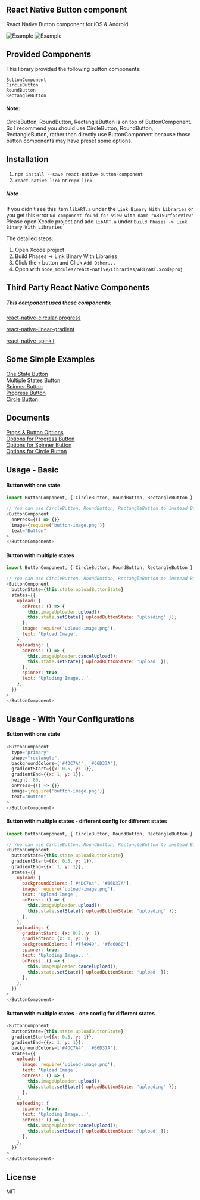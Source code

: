 ## React Native Button component

React Native Button component for iOS & Android.

![Example](https://jacklam718.github.io/react-native-button-component/build/video/circle-button-demo.gif)
![Example](https://jacklam718.github.io/react-native-button-component/build/video/button-demo.gif)


## Provided Components
This library provided the following button components:
```
ButtonComponent
CircleButton
RoundButton
RectangleButton
```

#### Note:
CircleButton, RoundButton, RectangleButton is on top of ButtonComponent.
So I recommend you should use CircleButton, RoundButton, RectangleButton, rather than directly use ButtonComponent because those button components may have preset some options.


## Installation
1. `npm install --save react-native-button-component`
2. `react-native link` or `rnpm link`

##### Note
If you didn't see this item `libART.a` under the `Link Binary With Libraries` or you get this error `No component found for view with name "ARTSurfaceView"`
Please open Xcode project and add `libART.a` under `Build Phases -> Link Binary With Libraries`

The detailed steps:
1. Open Xcode project
2. Build Phases -> Link Binary With Libraries
3. Click the `+` button and Click `Add Other...`
4. Open with `node_modules/react-native/Libraries/ART/ART.xcodeproj`


## Third Party React Native Components
##### This component used these components:
[react-native-circular-progress](https://github.com/jacklam718/react-native-circular-progress)

[react-native-linear-gradient](https://github.com/react-native-community/react-native-linear-gradient)

[react-native-spinkit](https://github.com/maxs15/react-native-spinkit)

## Some Simple Examples
<a href="https://github.com/jacklam718/react-native-button-component/blob/master/example/ButtonComponentExample/js/containers/OneStateButtons.js" target="_blank">
  One State Button
</a>
<br>
<a href="https://github.com/jacklam718/react-native-button-component/blob/master/example/ButtonComponentExample/js/containers/MultipleStatesButtons.js" target="_blank">
  Multiple States Button
</a>
<br>
<a href="https://github.com/jacklam718/react-native-button-component/blob/master/example/ButtonComponentExample/js/containers/SpinnerButtons.js" target="_blank">
  Spinner Button
</a>
<br>
<a href="https://github.com/jacklam718/react-native-button-component/blob/master/example/ButtonComponentExample/js/containers/ProgressButtons.js" target="_blank">
  Progress Button
</a>
<br>
<a href="https://github.com/jacklam718/react-native-button-component/blob/master/example/ButtonComponentExample/js/containers/CircleButtons.js" target="_blank">
  Circle Button
</a>

## Documents
<a href="https://github.com/jacklam718/react-native-button-component/blob/master/docs/props-and-button-state-attributes.md" target="_blank">
  Props & Button Options
</a>
<br />
<a href="https://github.com/jacklam718/react-native-button-component/blob/master/docs/progress-button-state-attributes.md" target="_blank">
  Options for Progress Button
</a>
<br />
<a href="https://github.com/jacklam718/react-native-button-component/blob/master/docs/spinner-button-state-attributes.md" target="_blank">
  Options for Spinner Button
</a>
<br />
<a href="https://github.com/jacklam718/react-native-button-component/blob/master/docs/circle-button-attributes.md" target="_blank">
  Options for Circle Button
</a>

## Usage - Basic

#### Button with one state
```javascript
import ButtonComponent, { CircleButton, RoundButton, RectangleButton } from 'react-native-button-component';

// You can use CircleButton, RoundButton, RectangleButton to instead ButtonComponent
<ButtonComponent
  onPress={() => {}}
  image={require('button-image.png')}
  text="Button"
>
</ButtonComponent>
```

#### Button with multiple states
```javascript
import ButtonComponent, { CircleButton, RoundButton, RectangleButton } from 'react-native-button-component';

// You can use CircleButton, RoundButton, RectangleButton to instead ButtonComponent
<ButtonComponent
  buttonState={this.state.uploadButtonState}
  states={{
    upload: {
      onPress: () => {
        this.imageUploader.upload();
        this.state.setState({ uploadButtonState: 'uploading' });
      },
      image: require('upload-image.png'),
      text: 'Upload Image',
    },
    uploading: {
      onPress: () => {
        this.imageUploader.cancelUpload();
        this.state.setState({ uploadButtonState: 'upload' });
      },
      spinner: true,
      text: 'Uploding Image...',
    },
  }}
>
</ButtonComponent>
```

## Usage - With Your Configurations

#### Button with one state
```javascript
<ButtonComponent
  type="primary"
  shape="rectangle",
  backgroundColors=['#4DC7A4', '#66D37A'],
  gradientStart={{x: 0.5, y: 1}},
  gradientEnd={{x: 1, y: 1}},
  height: 80,
  onPress={() => {}}
  image={require('button-image.png')}
  text="Button"
>
</ButtonComponent>
```

#### Button with multiple states - different config for different states
```javascript
import ButtonComponent, { CircleButton, RoundButton, RectangleButton } from 'react-native-button-component';

// You can use CircleButton, RoundButton, RectangleButton to instead ButtonComponent
<ButtonComponent
  buttonState={this.state.uploadButtonState}
  gradientStart={{x: 0.5, y: 1}},
  gradientEnd={{x: 1, y: 1}},
  states={{
    upload: {
      backgroundColors: ['#4DC7A4', '#66D37A'],
      image: require('upload-image.png'),
      text: 'Upload Image',
      onPress: () => {
        this.imageUploader.upload();
        this.state.setState({ uploadButtonState: 'uploading' });
      },
    },
    uploading: {
      gradientStart: {x: 0.8, y: 1},
      gradientEnd: {x: 1, y: 1},
      backgroundColors: ['#ff4949', '#fe6060'],
      spinner: true,
      text: 'Uploding Image...',
      onPress: () => {
        this.imageUploader.cancelUpload();
        this.state.setState({ uploadButtonState: 'upload' });
      },
    },
  }}
>
</ButtonComponent>
```

#### Button with multiple states - one config for different states
```javascript
<ButtonComponent
  buttonState={this.state.uploadButtonState}
  gradientStart={{x: 0.5, y: 1}},
  gradientEnd={{x: 1, y: 1}},
  backgroundColors=['#4DC7A4', '#66D37A'],
  states={{
    upload: {
      image: require('upload-image.png'),
      text: 'Upload Image',
      onPress: () => {
        this.imageUploader.upload();
        this.state.setState({ uploadButtonState: 'uploading' });
      },
    },
    uploading: {
      spinner: true,
      text: 'Uploding Image...',
      onPress: () => {
        this.imageUploader.cancelUpload();
        this.state.setState({ uploadButtonState: 'upload' });
      },
    },
  }}
>
</ButtonComponent>
```

## License
MIT
